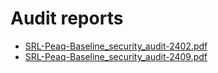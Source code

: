 # Audit reports
* [SRL-Peaq-Baseline_security_audit-2402.pdf](./SRL-Peaq-Baseline_security_audit-2402.pdf)
* [SRL-Peaq-Baseline_security_audit-2409.pdf](./SRL-Peaq-Baseline_security_audit-2409.pdf)
